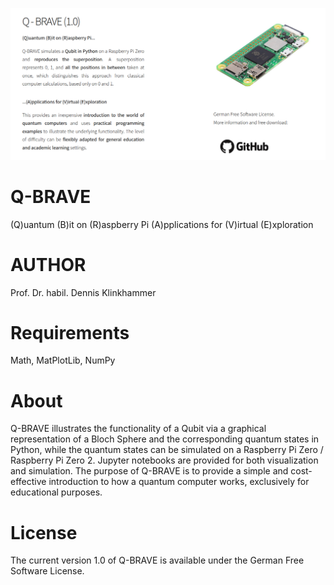 ![KI-ENNA](https://github.com/statistical-thinking/Q.BRAVE/blob/main/Q-BRAVE.png?raw=true)

# Q-BRAVE
(Q)uantum (B)it on (R)aspberry Pi (A)pplications for (V)irtual (E)xploration

# AUTHOR
Prof. Dr. habil. Dennis Klinkhammer

# Requirements
Math, MatPlotLib, NumPy

# About
Q-BRAVE illustrates the functionality of a Qubit via a graphical representation of a Bloch Sphere and the corresponding quantum states in Python, while the quantum states can be simulated on a Raspberry Pi Zero / Raspberry Pi Zero 2. Jupyter notebooks are provided for both visualization and simulation. The purpose of Q-BRAVE is to provide a simple and cost-effective introduction to how a quantum computer works, exclusively for educational purposes.

# License
The current version 1.0 of Q-BRAVE is available under the German Free Software License.
